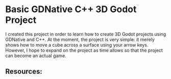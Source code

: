 # Basic GDNative C++ 3D Godot Project

I created this project in order to learn how to create 3D Godot projects using GDNative and C++. At the moment, the project is very simple: it merely shows how to move a cube across a surface using your arrow keys. However, I hope to expand on the project as time allows so that the project can become an actual game.

## Resources:


## 

